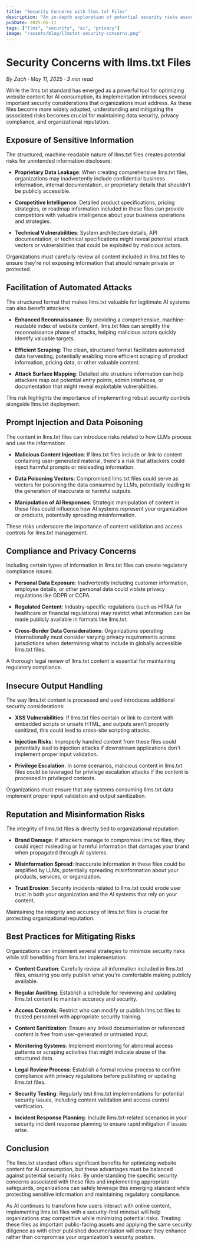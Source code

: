 ```yaml
---
title: "Security Concerns with llms.txt Files"
description: "An in-depth exploration of potential security risks associated with implementing llms.txt files and best practices for mitigating these concerns."
pubDate: 2025-05-11
tags: ["llms", "security", "ai", "privacy"]
image: "/assets/blog/llmstxt-security-concerns.png"
---
```


# Security Concerns with llms.txt Files

_By Zach · May 11, 2025 · 3 min read_

While the llms.txt standard has emerged as a powerful tool for optimizing website content for AI consumption, its implementation introduces several important security considerations that organizations must address. As these files become more widely adopted, understanding and mitigating the associated risks becomes crucial for maintaining data security, privacy compliance, and organizational reputation.

## Exposure of Sensitive Information

The structured, machine-readable nature of llms.txt files creates potential risks for unintended information disclosure:

- **Proprietary Data Leakage**: When creating comprehensive llms.txt files, organizations may inadvertently include confidential business information, internal documentation, or proprietary details that shouldn't be publicly accessible.

- **Competitive Intelligence**: Detailed product specifications, pricing strategies, or roadmap information included in these files can provide competitors with valuable intelligence about your business operations and strategies.

- **Technical Vulnerabilities**: System architecture details, API documentation, or technical specifications might reveal potential attack vectors or vulnerabilities that could be exploited by malicious actors.

Organizations must carefully review all content included in llms.txt files to ensure they're not exposing information that should remain private or protected.

## Facilitation of Automated Attacks

The structured format that makes llms.txt valuable for legitimate AI systems can also benefit attackers:

- **Enhanced Reconnaissance**: By providing a comprehensive, machine-readable index of website content, llms.txt files can simplify the reconnaissance phase of attacks, helping malicious actors quickly identify valuable targets.

- **Efficient Scraping**: The clean, structured format facilitates automated data harvesting, potentially enabling more efficient scraping of product information, pricing data, or other valuable content.

- **Attack Surface Mapping**: Detailed site structure information can help attackers map out potential entry points, admin interfaces, or documentation that might reveal exploitable vulnerabilities.

This risk highlights the importance of implementing robust security controls alongside llms.txt deployment.

## Prompt Injection and Data Poisoning

The content in llms.txt files can introduce risks related to how LLMs process and use the information:

- **Malicious Content Injection**: If llms.txt files include or link to content containing user-generated material, there's a risk that attackers could inject harmful prompts or misleading information.

- **Data Poisoning Vectors**: Compromised llms.txt files could serve as vectors for poisoning the data consumed by LLMs, potentially leading to the generation of inaccurate or harmful outputs.

- **Manipulation of AI Responses**: Strategic manipulation of content in these files could influence how AI systems represent your organization or products, potentially spreading misinformation.

These risks underscore the importance of content validation and access controls for llms.txt management.

## Compliance and Privacy Concerns

Including certain types of information in llms.txt files can create regulatory compliance issues:

- **Personal Data Exposure**: Inadvertently including customer information, employee details, or other personal data could violate privacy regulations like GDPR or CCPA.

- **Regulated Content**: Industry-specific regulations (such as HIPAA for healthcare or financial regulations) may restrict what information can be made publicly available in formats like llms.txt.

- **Cross-Border Data Considerations**: Organizations operating internationally must consider varying privacy requirements across jurisdictions when determining what to include in globally accessible llms.txt files.

A thorough legal review of llms.txt content is essential for maintaining regulatory compliance.

## Insecure Output Handling

The way llms.txt content is processed and used introduces additional security considerations:

- **XSS Vulnerabilities**: If llms.txt files contain or link to content with embedded scripts or unsafe HTML, and outputs aren't properly sanitized, this could lead to cross-site scripting attacks.

- **Injection Risks**: Improperly handled content from these files could potentially lead to injection attacks if downstream applications don't implement proper input validation.

- **Privilege Escalation**: In some scenarios, malicious content in llms.txt files could be leveraged for privilege escalation attacks if the content is processed in privileged contexts.

Organizations must ensure that any systems consuming llms.txt data implement proper input validation and output sanitization.

## Reputation and Misinformation Risks

The integrity of llms.txt files is directly tied to organizational reputation:

- **Brand Damage**: If attackers manage to compromise llms.txt files, they could inject misleading or harmful information that damages your brand when propagated through AI systems.

- **Misinformation Spread**: Inaccurate information in these files could be amplified by LLMs, potentially spreading misinformation about your products, services, or organization.

- **Trust Erosion**: Security incidents related to llms.txt could erode user trust in both your organization and the AI systems that rely on your content.

Maintaining the integrity and accuracy of llms.txt files is crucial for protecting organizational reputation.

## Best Practices for Mitigating Risks

Organizations can implement several strategies to minimize security risks while still benefiting from llms.txt implementation:

- **Content Curation**: Carefully review all information included in llms.txt files, ensuring you only publish what you're comfortable making publicly available.

- **Regular Auditing**: Establish a schedule for reviewing and updating llms.txt content to maintain accuracy and security.

- **Access Controls**: Restrict who can modify or publish llms.txt files to trusted personnel with appropriate security training.

- **Content Sanitization**: Ensure any linked documentation or referenced content is free from user-generated or untrusted input.

- **Monitoring Systems**: Implement monitoring for abnormal access patterns or scraping activities that might indicate abuse of the structured data.

- **Legal Review Process**: Establish a formal review process to confirm compliance with privacy regulations before publishing or updating llms.txt files.

- **Security Testing**: Regularly test llms.txt implementations for potential security issues, including content validation and access control verification.

- **Incident Response Planning**: Include llms.txt-related scenarios in your security incident response planning to ensure rapid mitigation if issues arise.

## Conclusion

The llms.txt standard offers significant benefits for optimizing website content for AI consumption, but these advantages must be balanced against potential security risks. By understanding the specific security concerns associated with these files and implementing appropriate safeguards, organizations can safely leverage this emerging standard while protecting sensitive information and maintaining regulatory compliance.

As AI continues to transform how users interact with online content, implementing llms.txt files with a security-first mindset will help organizations stay competitive while minimizing potential risks. Treating these files as important public-facing assets and applying the same security diligence as with other published documentation will ensure they enhance rather than compromise your organization's security posture.
